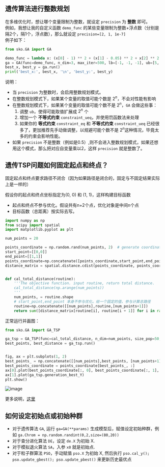 
## 遗传算法进行整数规划

在多维优化时，想让哪个变量限制为整数，就设定 `precision` 为 **整数** 即可。  
例如，我想让我的自定义函数 `demo_func` 的某些变量限制为整数+浮点数（分别是隔2个，隔1个，浮点数），那么就设定 `precision=[2, 1, 1e-7]`  
例子如下：
```python
from sko.GA import GA

demo_func = lambda x: (x[0] - 1) ** 2 + (x[1] - 0.05) ** 2 + x[2] ** 2
ga = GA(func=demo_func, n_dim=3, max_iter=500, lb=[-1, -1, -1], ub=[5, 1, 1], precision=[2, 1, 1e-7])
best_x, best_y = ga.run()
print('best_x:', best_x, '\n', 'best_y:', best_y)
```

说明：
- 当 `precision` 为整数时，会启用整数规划模式。
- 在整数规划模式下，如果某个变量的取值可能个数是 $2^n$，不会对性能有影响
- 在整数规划模式下，如果某个变量的取值可能个数不是 $2^n$，`GA` 会做这些事：
    1. 调整 `ub`，使得可能取值扩展成 $2^n$ 个
    2. 增加一个 **不等式约束** `constraint_ueq`，并使用罚函数法来处理
    3. 如果你的 **等式约束** `constraint_eq` 和 **不等式约束** `constraint_ueq` 已经很多了，更加推荐先手动做调整，以规避可能个数不是 $2^n$这种情况，毕竟太多的约束会影响性能。
- 如果 `precision` 不是整数（例如是0.5）,则不会进入整数规划模式，如果还想用这个模式，那么把对应自变量乘以2，这样 `precision` 就是整数了。

## 遗传TSP问题如何固定起点和终点？
固定起点和终点要求路径不闭合（因为如果路径是闭合的，固定与不固定结果实际上是一样的）  

假设你的起点和终点坐标指定为(0, 0) 和 (1, 1)，这样构建目标函数
- 起点和终点不参与优化。假设共有n+2个点，优化对象是中间n个点
- 目标函数（总距离）按实际去写。


```python
import numpy as np
from scipy import spatial
import matplotlib.pyplot as plt

num_points = 20

points_coordinate = np.random.rand(num_points, 2)  # generate coordinate of points
start_point=[[0,0]]
end_point=[[1,1]]
points_coordinate=np.concatenate([points_coordinate,start_point,end_point])
distance_matrix = spatial.distance.cdist(points_coordinate, points_coordinate, metric='euclidean')


def cal_total_distance(routine):
    '''The objective function. input routine, return total distance.
    cal_total_distance(np.arange(num_points))
    '''
    num_points, = routine.shape
    # start_point,end_point 本身不参与优化。给一个固定的值，参与计算总路径
    routine=np.concatenate([[num_points],routine,[num_points+1]]) 
    return sum([distance_matrix[routine[i], routine[i + 1]] for i in range(num_points+2-1)])
```

正常运行并画图：
```python
from sko.GA import GA_TSP

ga_tsp = GA_TSP(func=cal_total_distance, n_dim=num_points, size_pop=50, max_iter=500, prob_mut=1)
best_points, best_distance = ga_tsp.run()


fig, ax = plt.subplots(1, 2)
best_points_ = np.concatenate([[num_points],best_points, [num_points+1]])
best_points_coordinate = points_coordinate[best_points_, :]
ax[0].plot(best_points_coordinate[:, 0], best_points_coordinate[:, 1], 'o-r')
ax[1].plot(ga_tsp.generation_best_Y)
plt.show()
```

![image](https://user-images.githubusercontent.com/19920283/83831463-0ac6a400-a71a-11ea-8692-beac5f465111.png)

更多说明，[这里](https://github.com/guofei9987/scikit-opt/issues/58)

## 如何设定初始点或初始种群

- 对于遗传算法 `GA`, 运行 `ga=GA(**params)` 生成模型后，赋值设定初始种群，例如 `ga.Chrom = np.random.randint(0,2,size=(80,20))` 
- 对于查分进化算法 `DE`，设定 `de.X` 为初始 X.  
- 对于模拟退火算法 `SA`，入参 `x0` 就是初始点.
- 对于粒子群算法 `PSO`，手动赋值 `pso.X` 为初始 X, 然后执行 `pso.cal_y(); pso.update_gbest(); pso.update_pbest()` 来更新历史最优点
